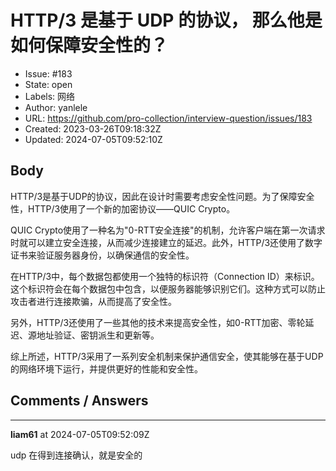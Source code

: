# HTTP/3 是基于 UDP 的协议， 那么他是如何保障安全性的？

- Issue: #183
- State: open
- Labels: 网络
- Author: yanlele
- URL: https://github.com/pro-collection/interview-question/issues/183
- Created: 2023-03-26T09:18:32Z
- Updated: 2024-07-05T09:52:10Z

## Body

HTTP/3是基于UDP的协议，因此在设计时需要考虑安全性问题。为了保障安全性，HTTP/3使用了一个新的加密协议——QUIC Crypto。

QUIC Crypto使用了一种名为"0-RTT安全连接"的机制，允许客户端在第一次请求时就可以建立安全连接，从而减少连接建立的延迟。此外，HTTP/3还使用了数字证书来验证服务器身份，以确保通信的安全性。

在HTTP/3中，每个数据包都使用一个独特的标识符（Connection ID）来标识。这个标识符会在每个数据包中包含，以便服务器能够识别它们。这种方式可以防止攻击者进行连接欺骗，从而提高了安全性。

另外，HTTP/3还使用了一些其他的技术来提高安全性，如0-RTT加密、零轮延迟、源地址验证、密钥派生和更新等。

综上所述，HTTP/3采用了一系列安全机制来保护通信安全，使其能够在基于UDP的网络环境下运行，并提供更好的性能和安全性。

## Comments / Answers

---

**liam61** at 2024-07-05T09:52:09Z

udp 在得到连接确认，就是安全的
